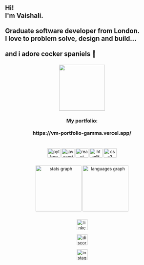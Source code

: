 <h2 align="left">Hi!<br>I'm Vaishali.<br><br>Graduate software developer from London.<br>I love to problem solve, design and build... <br><br>and i adore cocker spaniels  🧡</h2>

###

<div align="center">
  <img height="150" src="https://avatars.githubusercontent.com/u/89162649?s=400&u=292ea5133dc0edc246c19f809e167865973a6f04&v=4"  />
</div>

###

<h3 align="center">My portfolio: <br><br>https://vm-portfolio-gamma.vercel.app/</h3>

###
<br>

<div align="center">
  <img src="https://cdn.jsdelivr.net/gh/devicons/devicon/icons/python/python-original.svg" height="30" width="42" alt="python logo"  />
  <img src="https://cdn.jsdelivr.net/gh/devicons/devicon/icons/javascript/javascript-original.svg" height="30" width="42" alt="javascript logo"  />
  <img src="https://cdn.jsdelivr.net/gh/devicons/devicon/icons/react/react-original.svg" height="30" width="42" alt="react logo"  />
  <img src="https://cdn.jsdelivr.net/gh/devicons/devicon/icons/html5/html5-original.svg" height="30" width="42" alt="html5 logo"  />
  <img src="https://cdn.jsdelivr.net/gh/devicons/devicon/icons/css3/css3-original.svg" height="30" width="42" alt="css3 logo"  />
</div>

###

<div align="center">
  <img src="https://github-readme-stats.vercel.app/api?hide_title=false&hide_rank=false&show_icons=true&include_all_commits=true&count_private=true&disable_animations=false&theme=dracula&locale=en&hide_border=false&username=vm799" height="150" alt="stats graph"  />
  <img src="https://github-readme-stats.vercel.app/api/top-langs?locale=en&hide_title=false&layout=compact&card_width=320&langs_count=5&theme=dracula&hide_border=false&username=vm799" height="150" alt="languages graph"  />
</div>

###

<div align="center">
  <a  href= "https://www.linkedin.com/in/vaishali7/"> <img src="https://img.shields.io/static/v1?message=LinkedIn&logo=linkedin&label=&color=0077B5&logoColor=white&labelColor=&style=for-the-badge" height="35" alt="linkedin logo"/> </a>
  
 <a href="https://discord.com/channels/@vaishali#0191"> <img src="https://img.shields.io/static/v1?message=Discord&logo=discord&label=&color=7289DA&logoColor=white&labelColor=&style=for-the-badge" height="35" alt="discord logo"  /> </a>
  
  <a href="https://www.instagram.com/vaishalimehmi/"> <img src="https://img.shields.io/static/v1?message=Instagram&logo=instagram&label=&color=E4405F&logoColor=white&labelColor=&style=for-the-badge" height="35" alt="instagram logo" /> </a> 
  
</div>

###

